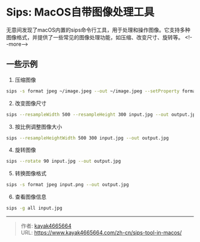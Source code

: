# Sips: MacOS自带图像处理工具


无意间发现了macOS内置的sips命令行工具，用于处理和操作图像。它支持多种图像格式，并提供了一些常见的图像处理功能，如压缩、改变尺寸、旋转等。
&lt;!--more--&gt;

## 一些示例

1. 压缩图像
``` bash
sips -s format jpeg ~/image.jpeg --out ~/image.jpeg --setProperty formatOptions 50%
```

2. 改变图像尺寸
``` bash
sips --resampleWidth 500 --resampleHeight 300 input.jpg --out output.jpg
```

3. 按比例调整图像大小
``` bash
sips --resampleHeightWidth 500 300 input.jpg --out output.jpg
```

4. 旋转图像
``` bash
sips --rotate 90 input.jpg --out output.jpg
```

5. 转换图像格式
``` bash
sips -s format jpeg input.png --out output.jpg
```

6. 查看图像信息
``` bash
sips -g all input.jpg
```


---

> 作者: [kayak4665664](https://github.com/kayak4665664)  
> URL: https://www.kayak4665664.com/zh-cn/sips-tool-in-macos/  


